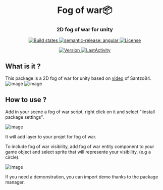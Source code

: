 <h1 align="center" style="border-bottom: none;">Fog of war📦 </h1>
<h3 align="center">2D fog of war for unity</h3>
<p align="center">
  <a href="https://github.com/semantic-release/semantic-release/actions?query=workflow%3ATest+branch%3Amaster">
    <img alt="Build states" src="https://github.com/semantic-release/semantic-release/workflows/Test/badge.svg">
  </a>
  <a href="https://github.com/semantic-release/semantic-release/actions?query=workflow%3ATest+branch%3Amaster">
    <img alt="semantic-release: angular" src="https://img.shields.io/badge/semantic--release-angular-e10079?logo=semantic-release">
  </a>
  <a href="LICENSE">
    <img alt="License" src="https://img.shields.io/badge/License-MIT-blue.svg">
  </a>
</p>
<p align="center">
  <a href="package.json">
    <img alt="Version" src="https://img.shields.io/github/package-json/v/OpenSourceUnityPackage/FogOfWar">
  </a>
  <a href="#LastActivity">
    <img alt="LastActivity" src="https://img.shields.io/github/last-commit/OpenSourceUnityPackage/FogOfWar">
  </a>
</p>

## What is it ?
This package is a 2D fog of war for unity based on [video](https://www.youtube.com/watch?v=MUV9Nr-cIGU) of Santzo84.
![image](https://user-images.githubusercontent.com/55276408/159159105-2c108f48-c0b8-42bf-a947-1b958e63896b.png)
![image](https://user-images.githubusercontent.com/55276408/159160591-76dbb6d7-10e7-4c56-a0d9-67078efd0729.png)


## How to use ?
Add in your scene a fog of war script, right click on it and select "iinstall package settings". 

![image](https://user-images.githubusercontent.com/55276408/159159049-746968ec-af5f-413b-aba7-8d43dd846898.png)

It will add layer to your projet for fog of war.

To include fog of war visibility, add fog of war entity component to your game object and select sprite that will represente your visibility. (e.g a circle).

![image](https://user-images.githubusercontent.com/55276408/159159187-4d435d19-3834-4e4b-909c-22c5cf5ae104.png)

If you need a demonstration, you can import demo thanks to the package manager.
